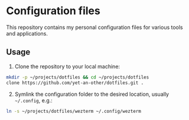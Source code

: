 # Configuration files

This repository contains my personal configuration files for various tools and applications. 

## Usage

1. Clone the repository to your local machine:
```bash
mkdir -p ~/projects/dotfiles && cd ~/projects/dotfiles
clone https://github.com/yet-an-other/dotfiles.git .
 ```

2. Symlink the configuration folder to the desired location, usually `~/.config`, e.g.:
```bash
ln -s ~/projects/dotfiles/wezterm ~/.config/wezterm
```
